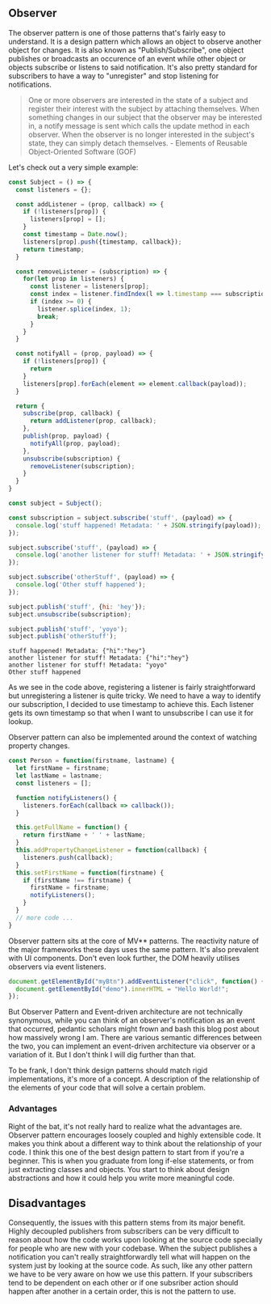 ## Observer

The observer pattern is one of those patterns that's fairly easy to understand. It is a design pattern which allows an object to observe another object for changes. It is also known as "Publish/Subscribe", one object publishes or broadcasts an occurence of an event while other object or objects subscribe or listens to said notification. It's also pretty standard for subscribers to have a way to "unregister" and stop listening for notifications.

> One or more observers are interested in the state of a subject and register their interest with the subject by attaching themselves. When something changes in our subject that the observer may be interested in, a notify message is sent which calls the update method in each observer. When the observer is no longer interested in the subject's state, they can simply detach themselves. - Elements of Reusable Object-Oriented Software (GOF)

Let's check out a very simple example:

```javascript
const Subject = () => {
  const listeners = {};

  const addListener = (prop, callback) => {
    if (!listeners[prop]) {
      listeners[prop] = [];
    }
    const timestamp = Date.now();
    listeners[prop].push({timestamp, callback});
    return timestamp;
  }

  const removeListener = (subscription) => {
    for(let prop in listeners) {
      const listener = listeners[prop];
      const index = listener.findIndex(l => l.timestamp === subscription);
      if (index >= 0) {
        listener.splice(index, 1);
        break;
      }
    }
  }

  const notifyAll = (prop, payload) => {
    if (!listeners[prop]) {
      return
    }
    listeners[prop].forEach(element => element.callback(payload));
  }

  return {
    subscribe(prop, callback) {
      return addListener(prop, callback);
    },
    publish(prop, payload) {
      notifyAll(prop, payload);
    },
    unsubscribe(subscription) {
      removeListener(subscription);
    }
  }
}

const subject = Subject();

const subscription = subject.subscribe('stuff', (payload) => {
  console.log('stuff happened! Metadata: ' + JSON.stringify(payload));
});

subject.subscribe('stuff', (payload) => {
  console.log('another listener for stuff! Metadata: ' + JSON.stringify(payload));
});

subject.subscribe('otherStuff', (payload) => {
  console.log('Other stuff happened');
});

subject.publish('stuff', {hi: 'hey'});
subject.unsubscribe(subscription);

subject.publish('stuff', 'yoyo');
subject.publish('otherStuff');
```
```
stuff happened! Metadata: {"hi":"hey"}
another listener for stuff! Metadata: {"hi":"hey"}
another listener for stuff! Metadata: "yoyo"
Other stuff happened
```

As we see in the code above, registering a listener is fairly straightforward but unregistering a listener is quite tricky. We need to have a way to identify our subscription, I decided to use timestamp to achieve this. Each listener gets its own timestamp so that when I want to unsubscribe I can use it for lookup.

Observer pattern can also be implemented around the context of watching property changes.
```javascript
const Person = function(firstname, lastname) {
  let firstName = firstname;
  let lastName = lastname;
  const listeners = [];

  function notifyListeners() {
    listeners.forEach(callback => callback());
  }

  this.getFullName = function() {
    return firstName + ' ' + lastName;
  }
  this.addPropertyChangeListener = function(callback) {
    listeners.push(callback);
  }
  this.setFirstName = function(firstname) {
    if (firstName !== firstname) {
      firstName = firstname;
      notifyListeners();
    }
  }
  // more code ...
}
```
Observer pattern sits at the core of MV** patterns. The reactivity nature of the major frameworks these days uses the same pattern. It's also prevalent with UI components. Don't even look further, the DOM heavily utilises observers via event listeners.
```javascript
document.getElementById("myBtn").addEventListener("click", function() {
  document.getElementById("demo").innerHTML = "Hello World!";
});
```
But Observer Pattern and Event-driven architecture are not technically synonymous, while you can think of an observer's notification as an event that occurred, pedantic scholars might frown and bash this blog post about how massively wrong I am. There are various semantic differences between the two, you can implement an event-driven architecture via observer or a variation of it. But I don't think I will dig further than that.

To be frank, I don't think design patterns should match rigid implementations, it's more of a concept. A description of the relationship of the elements of your code that will solve a certain problem.

### Advantages
Right of the bat, it's not really hard to realize what the advantages are. Observer pattern encourages loosely coupled and highly extensible code. It makes you think about a different way to think about the relationship of your code. I think this one of the best design pattern to start from if you're a beginner. This is when you graduate from long if-else statements, or from just extracting classes and objects. You start to think about design abstractions and how it could help you write more meaningful code.

## Disadvantages
Consequently, the issues with this pattern stems from its major benefit. Highly decoupled publishers from subscribers can be very difficult to reason about how the code works upon looking at the source code specially for people who are new with your codebase. When the subject publishes a notification you can't really straightforwardly tell what will happen on the system just by looking at the source code. As such, like any other pattern we have to be very aware on how we use this pattern. If your subscribers tend to be dependent on each other or if one subsriber action should happen after another in a certain order, this is not the pattern to use.